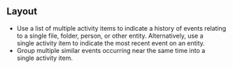 ## Layout

- Use a list of multiple activity items to indicate a history of events relating to a single file, folder, person, or other entity. Alternatively, use a single activity item to indicate the most recent event on an entity. 
- Group multiple similar events occurring near the same time into a single activity item.
